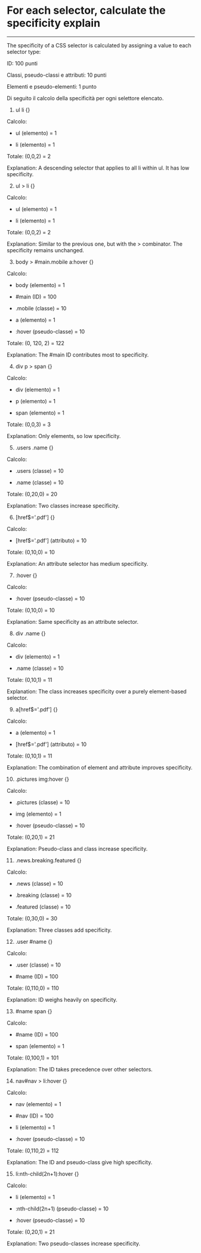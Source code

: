 
# For each selector, calculate the specificity explain

---

The specificity of a CSS selector is calculated by assigning a value to each selector type:

ID: 100 punti

Classi, pseudo-classi e attributi: 10 punti

Elementi e pseudo-elementi: 1 punto

Di seguito il calcolo della specificità per ogni selettore elencato.

1. ul li {}

Calcolo:

* ul (elemento) = 1

* li (elemento) = 1

Totale: (0,0,2) = 2

Explanation: A descending selector that applies to all li within ul. It has low specificity.

2. ul > li {}

Calcolo:

* ul (elemento) = 1

* li (elemento) = 1

Totale: (0,0,2) = 2

Explanation: Similar to the previous one, but with the > combinator. The specificity remains unchanged.

3. body > #main.mobile a:hover {}

Calcolo:

* body (elemento) = 1

* #main (ID) = 100

* .mobile (classe) = 10

* a (elemento) = 1

* :hover (pseudo-classe) = 10

Totale: (0, 120, 2) = 122

Explanation: The #main ID contributes most to specificity.

4. div p > span {}

Calcolo:

* div (elemento) = 1

* p (elemento) = 1

* span (elemento) = 1

Totale: (0,0,3) = 3

Explanation: Only elements, so low specificity.

5. .users .name {}

Calcolo:

* .users (classe) = 10

* .name (classe) = 10

Totale: (0,20,0) = 20

Explanation: Two classes increase specificity.

6. [href$='.pdf'] {}

Calcolo:

* [href$='.pdf'] (attributo) = 10

Totale: (0,10,0) = 10

Explanation: An attribute selector has medium specificity.

7. :hover {}

Calcolo:

* :hover (pseudo-classe) = 10

Totale: (0,10,0) = 10

Explanation: Same specificity as an attribute selector.

8. div .name {}

Calcolo:

* div (elemento) = 1

* .name (classe) = 10

Totale: (0,10,1) = 11

Explanation: The class increases specificity over a purely element-based selector.

9. a[href$='.pdf'] {}

Calcolo:

* a (elemento) = 1

* [href$='.pdf'] (attributo) = 10

Totale: (0,10,1) = 11

Explanation: The combination of element and attribute improves specificity.

10. .pictures img:hover {}

Calcolo:

* .pictures (classe) = 10

* img (elemento) = 1

* :hover (pseudo-classe) = 10

Totale: (0,20,1) = 21

Explanation: Pseudo-class and class increase specificity.

11. .news.breaking.featured {}

Calcolo:

* .news (classe) = 10

* .breaking (classe) = 10

* .featured (classe) = 10

Totale: (0,30,0) = 30

Explanation: Three classes add specificity.

12. .user #name {}

Calcolo:

* .user (classe) = 10

* #name (ID) = 100

Totale: (0,110,0) = 110

Explanation: ID weighs heavily on specificity.

13. #name span {}

Calcolo:

* #name (ID) = 100

* span (elemento) = 1

Totale: (0,100,1) = 101

Explanation: The ID takes precedence over other selectors.

14. nav#nav > li:hover {}

Calcolo:

* nav (elemento) = 1

* #nav (ID) = 100

* li (elemento) = 1

* :hover (pseudo-classe) = 10

Totale: (0,110,2) = 112

Explanation: The ID and pseudo-class give high specificity.

15. li:nth-child(2n+1):hover {}

Calcolo:

* li (elemento) = 1

* :nth-child(2n+1) (pseudo-classe) = 10

* :hover (pseudo-classe) = 10

Totale: (0,20,1) = 21

Explanation: Two pseudo-classes increase specificity.